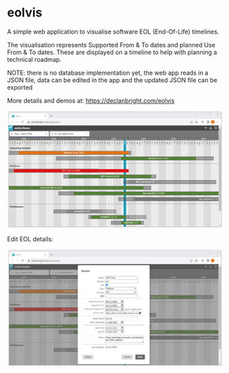 # eolvis
A simple web application to visualise software EOL (End-Of-Life) timelines.

The visualisation represents Supported From & To dates and planned Use From & To dates. These are displayed on a timeline to help with planning a technical roadmap.

NOTE: there is no database implementation yet, the web app reads in a JSON file, data can be edited in the app and the updated JSON file can be exported

More details and demos at: https://declanbright.com/eolvis

![graph explorer](/img/eolvis-demo.png)

Edit EOL details:

![graph explorer](/img/eolvis-form-demo.png)